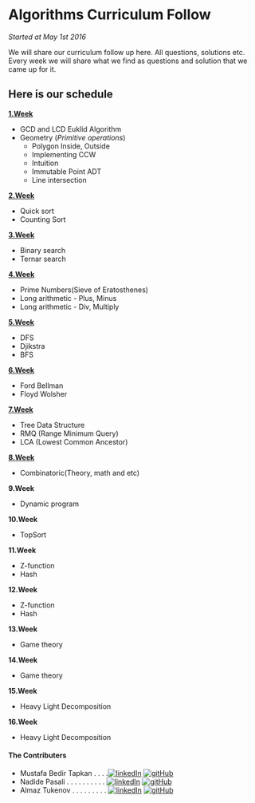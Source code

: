 # Algorithms Curriculum Follow
<em>Started at May 1st 2016</em>

We will share our curriculum follow up here. All questions, solutions etc.
Every week we will share what we find as questions and solution that we came up for it.

## Here is our schedule 

[**1.Week**](https://github.com/NAU-ACM/AlgorithmsCurriculumFollow/tree/master/Week1)

  - GCD and LCD Euklid Algorithm
  - Geometry (_Primitive operations_)
    - Polygon Inside, Outside
    - Implementing CCW
    - Intuition
    - Immutable Point ADT
    - Line intersection

[**2.Week**](https://github.com/NAU-ACM/AlgorithmsCurriculumFollow/tree/master/Week2)

  - Quick sort
  - Counting Sort

[**3.Week**](https://github.com/NAU-ACM/AlgorithmsCurriculumFollow/tree/master/Week3)

  - Binary search
  - Ternar search

[**4.Week**](https://github.com/NAU-ACM/AlgorithmsCurriculumFollow/tree/master/Week4)

  - Prime Numbers(Sieve of Eratosthenes)
  - Long arithmetic - Plus, Minus
  - Long arithmetic - Div, Multiply
    
[**5.Week**](https://github.com/NAU-ACM/AlgorithmsCurriculumFollow/tree/master/Week5)

  - DFS
  - Djikstra
  - BFS

[**6.Week**](https://github.com/NAU-ACM/AlgorithmsCurriculumFollow/tree/master/Week6)

  - Ford Bellman
  - Floyd Wolsher
    

[**7.Week**](https://github.com/NAU-ACM/AlgorithmsCurriculumFollow/tree/master/Week7)

  - Tree Data Structure
  - RMQ (Range Minimum Query)
  - LCA (Lowest Common Ancestor)

[**8.Week**](https://github.com/NAU-ACM/AlgorithmsCurriculumFollow/tree/master/Week8)

   - Combinatoric(Theory, math and etc)    

**9.Week**


   - Dynamic program
    

**10.Week**


   - TopSort
    
**11.Week**


  - Z-function
  - Hash
    

**12.Week**


  - Z-function
  - Hash

**13.Week**


  - Game theory
    

**14.Week**


  - Game theory
    

**15.Week**


  - Heavy Light Decomposition
    

**16.Week**

  - Heavy Light Decomposition


#### The Contributers
- Mustafa Bedir Tapkan . . . .[![linkedIn](http://7psh.com/inc.img/linkedin.png)](https://www.linkedin.com/in/bedirtapkan)  [![gitHub](http://cvdlab-cg.github.io/220279/img/icon-github.png)](https://github.com/BedirT)
- Nadide Pasali . . . . . . . . . . [![linkedIn](http://7psh.com/inc.img/linkedin.png)](https://www.linkedin.com/pub/nadide-pasali/b6/604/a90)  [![gitHub](http://cvdlab-cg.github.io/220279/img/icon-github.png)](https://github.com/nadide)
- Almaz Tukenov . . . . . . . . . [![linkedIn](http://7psh.com/inc.img/linkedin.png)](https://www.linkedin.com/in/almaz-tukenov-48767a108)  [![gitHub](http://cvdlab-cg.github.io/220279/img/icon-github.png)](https://github.com/atukenov)


